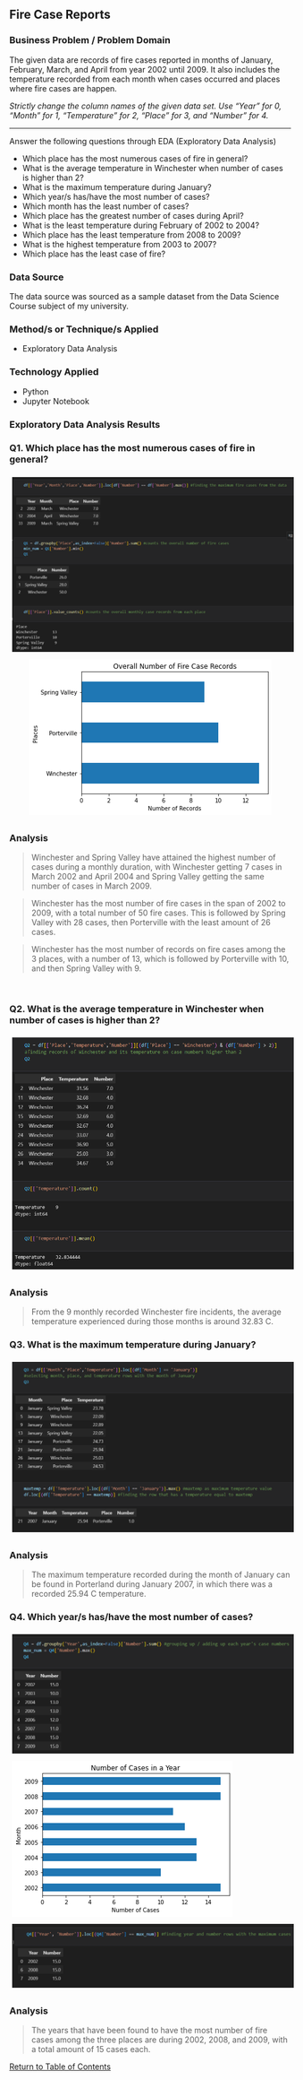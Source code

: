<h2 id="fire-case"> Fire Case Reports </h2>

<h3> Business Problem / Problem Domain </h3>

The given data are records of fire cases reported in months of January, February, March, and April from year 2002 until 2009. 
It also includes the temperature recorded from each month when cases occurred and places where fire cases are happen.

<i>Strictly change the column names of the given data set.  Use “Year” for 0, “Month” for 1, “Temperature” for 2, “Place” for 3, and “Number” for 4.</i>

<hr>

Answer the following questions through EDA (Exploratory Data Analysis)

<ul>
    <li>Which place has the most numerous cases of fire in general?</li>
    <li>What is the average temperature in Winchester when number of cases is higher than 2?</li>
    <li>What is the maximum temperature during January?</li>
    <li>Which year/s has/have the most number of cases?</li>
    <li>Which month has the least number of cases?</li>
    <li>Which place has the greatest number of cases during April?</li>
    <li>What is the least temperature during February of 2002 to 2004?</li>
    <li>Which place has the least temperature from 2008 to 2009?</li>
    <li>What is the highest temperature from 2003 to 2007?</li>
    <li>Which place has the least case of fire?</li>
</ul>

<h3> Data Source </h3>

The data source was sourced as a sample dataset from the Data Science Course subject of my university.

<h3> Method/s or Technique/s Applied </h3>

<ul>
  <li>Exploratory Data Analysis</li>
</ul>

<h3> Technology Applied </h3>

<ul>
  <li>Python</li>
  <li>Jupyter Notebook</li>
</ul>

<h3> Exploratory Data Analysis Results </h3>

<h3> Q1. Which place has the most numerous cases of fire in general? </h3>

<div align="center">

<img style="padding: 5px;" src="Data Portfolio (Python-only)\Basic Data Exploration\Fire Case Reports\Q1_1.png" alt="python code for Q1">

<img style="padding: 5px;" src="Data Portfolio (Python-only)\Basic Data Exploration\Fire Case Reports\Q1_2.png" alt="Q1 bar graph">

</div>

<h3> Analysis </h3>

> Winchester and Spring Valley have attained the highest number of cases during a monthly duration, with Winchester getting 7 cases in March 2002 and April 2004 and Spring Valley getting the same number of cases in March 2009.

> Winchester has the most number of fire cases in the span of 2002 to 2009, with a total number of 50 fire cases. This is followed by Spring Valley with 28 cases, then Porterville with the least amount of 26 cases.

> Winchester has the most number of records on fire cases among the 3 places, with a number of 13, which is followed by Porterville with 10, and then Spring Valley with 9. 

<br>

<h3> Q2. What is the average temperature in Winchester when number of cases is higher than 2? </h3>

<img style="padding: 5px;" src="Data Portfolio (Python-only)\Basic Data Exploration\Fire Case Reports\Q2_1.png" alt="python code for Q2">

<h3> Analysis </h3>

> From the 9 monthly recorded Winchester fire incidents, the average temperature experienced during those months is around 32.83 C.

<h3> Q3. What is the maximum temperature during January? </h3>

<img style="padding: 5px;" src="Data Portfolio (Python-only)\Basic Data Exploration\Fire Case Reports\Q3_1.png" alt="python code for Q3">

<h3> Analysis </h3>

> The maximum temperature recorded during the month of January can be found in Porterland during January 2007, in which there was a recorded 25.94 C temperature.

<h3> Q4. Which year/s has/have the most number of cases? </h3>

<img style="padding: 5px;" src="Data Portfolio (Python-only)\Basic Data Exploration\Fire Case Reports\Q4_1.png" alt="python code for Q4 - 1">

<img style="padding: 5px;" src="Data Portfolio (Python-only)\Basic Data Exploration\Fire Case Reports\Q4_2.png" alt="Q4 bar graph">

<img style="padding: 5px;" src="Data Portfolio (Python-only)\Basic Data Exploration\Fire Case Reports\Q4_3.png" alt="python code for Q4 - 3">

<h3> Analysis </h3>

> The years that have been found to have the most number of fire cases among the three places are during 2002, 2008, and 2009, with a total amount of 15 cases each.

<nav>
<p><a href="https://github.com/vergaraac/Data-Portfolio/blob/main/README.md">Return to Table of Contents</a></p>
</nav>